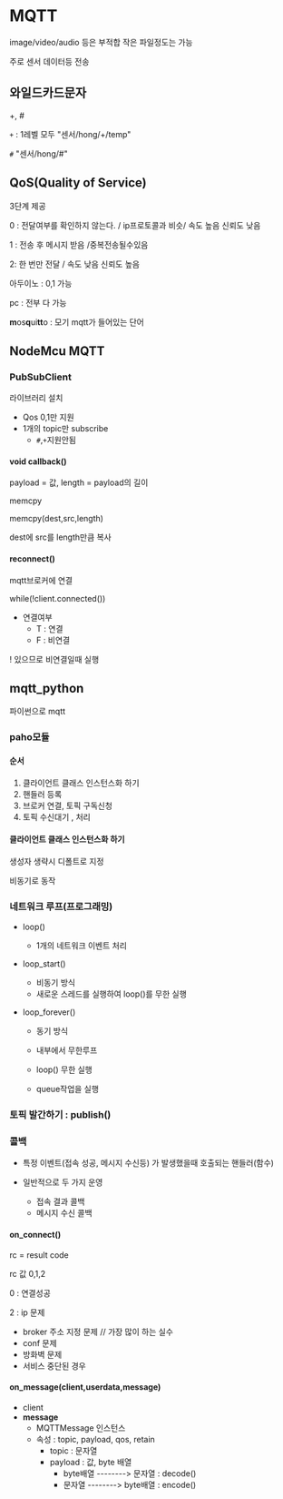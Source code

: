 # MQTT

image/video/audio 등은 부적합 작은 파일정도는 가능

주로 센서 데이터등 전송

## 와일드카드문자

+, #

`+`  : 1레벨 모두
"센서/hong/+/temp"

`#`
"센서/hong/#"

## QoS(Quality of Service)

3단계 제공

0 : 전달여부를 확인하지 않는다. / ip프로토콜과 비슷/ 속도 높음 신뢰도 낮음

1 : 전송 후 메시지 받음 /중복전송될수있음 

2: 한 번만 전달 / 속도 낮음 신뢰도 높음

아두이노 : 0,1 가능

pc : 전부 다 가능



**m**os**q**ui**tt**o : 모기  mqtt가 들어있는 단어





## NodeMcu MQTT



### PubSubClient

라이브러리 설치

- Qos 0,1만 지원
- 1개의 topic만 subscribe 
  -  `#`,`+`지원안됨

#### void callback()

payload = 값, length = payload의 길이



memcpy

memcpy(dest,src,length)

dest에 src를 length만큼 복사



#### reconnect()

mqtt브로커에 연결

while(!client.connected())  

- 연결여부 
  - T : 연결 
  - F : 비연결

! 있으므로 비연결일때 실행







## mqtt_python

파이썬으로 mqtt

### paho모듈

#### 순서

1. 클라이언트 클래스 인스턴스화 하기
2. 핸들러 등록
3. 브로커 연결, 토픽 구독신청
4. 토픽 수신대기 , 처리



#### 클라이언트 클래스 인스턴스화 하기

생성자 생략시 디폴트로 지정



비동기로 동작



### 네트워크 루프(프로그래밍)

- loop()

  - 1개의 네트워크 이벤트 처리

- loop_start()

  - 비동기 방식
  - 새로운 스레드를 실행하여 loop()를 무한 실행

- loop_forever()

  - 동기 방식

  - 내부에서 무한루프

  - loop() 무한 실행
  
  - queue작업을 실행
  
    

### 토픽 발간하기 : publish()





### 콜백

- 특정 이벤트(접속 성공, 메시지 수신등) 가 발생했을때 호출되는 핸들러(함수)

- 일반적으로 두 가지 운영
  - 접속 결과 콜백
  - 메시지 수신 콜백

#### on_connect()

rc = result code

rc 값 0,1,2

0 : 연결성공

2 : ip 문제

- broker 주소 지정 문제	// 가장 많이 하는 실수
- conf 문제
- 방화벽 문제
- 서비스 중단된 경우



#### on_message(client,userdata,message)

- client
- **message**
  - MQTTMessage 인스턴스
  - 속성 : topic, payload, qos, retain 
    - topic : 문자열
    - payload : 값, byte 배열
      - byte배열 --------> 문자열 : decode()
      - 문자열 --------> byte배열 : encode()




